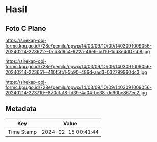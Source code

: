 # Hasil

## Foto C Plano

https://sirekap-obj-formc.kpu.go.id/728e/pemilu/ppwp/14/03/09/10/09/1403091009056-20240214-223622--0cd3d9c4-922a-46e9-b010-1dd8e4d07cb8.jpg

https://sirekap-obj-formc.kpu.go.id/728e/pemilu/ppwp/14/03/09/10/09/1403091009056-20240214-223651--410f5fb1-5b90-486d-aad3-032799960dc3.jpg

https://sirekap-obj-formc.kpu.go.id/728e/pemilu/ppwp/14/03/09/10/09/1403091009056-20240214-223710--870c1a18-fd39-4a04-be38-dd90be867ec2.jpg


## Metadata

| Key        | Value               |
| ---------- | ------------------- |
| Time Stamp | 2024-02-15 00:41:44 |



